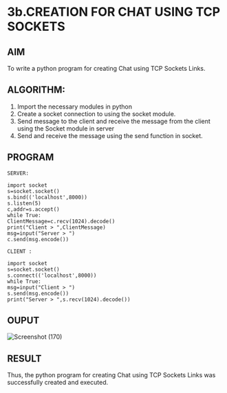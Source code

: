 # 3b.CREATION FOR CHAT USING TCP SOCKETS
## AIM
To write a python program for creating Chat using TCP Sockets Links.
## ALGORITHM:
1. Import the necessary modules in python
2. Create a socket connection to using the socket module.
3. Send message to the client and receive the message from the client using the Socket module in
 server
4. Send and receive the message using the send function in socket.
## PROGRAM
```
SERVER: 
 
import socket                                                              
s=socket.socket() 
s.bind(('localhost',8000)) 
s.listen(5) 
c,addr=s.accept() 
while True: 
ClientMessage=c.recv(1024).decode() 
print("Client > ",ClientMessage) 
msg=input("Server > ") 
c.send(msg.encode())

CLIENT : 
 
import socket                                                              
s=socket.socket() 
s.connect(('localhost',8000)) 
while True: 
msg=input("Client > ") 
s.send(msg.encode()) 
print("Server > ",s.recv(1024).decode()) 
```
## OUPUT
![Screenshot (170)](https://github.com/RahulvVenugopal/3b_CHAT_USING_TCP_SOCKETS/assets/144132514/37f712bf-2e33-4ad1-8e53-0f51a6c74d90)

## RESULT
Thus, the python program for creating Chat using TCP Sockets Links was successfully 
created and executed.
